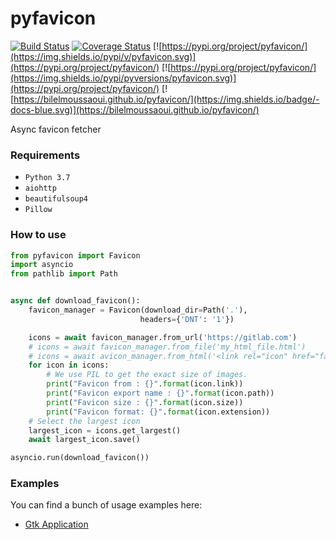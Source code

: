# pyfavicon

[![Build Status](https://travis-ci.org/bilelmoussaoui/pyfavicon.svg)](https://travis-ci.org/bilelmoussaoui/pyfavicon)
[![Coverage Status](https://coveralls.io/repos/github/bilelmoussaoui/pyfavicon/badge.svg)](https://coveralls.io/github/bilelmoussaoui/pyfavicon)
[![https://pypi.org/project/pyfavicon/](https://img.shields.io/pypi/v/pyfavicon.svg)](https://pypi.org/project/pyfavicon/)
[![https://pypi.org/project/pyfavicon/](https://img.shields.io/pypi/pyversions/pyfavicon.svg)](https://pypi.org/project/pyfavicon/)
[![https://bilelmoussaoui.github.io/pyfavicon/](https://img.shields.io/badge/-docs-blue.svg)](https://bilelmoussaoui.github.io/pyfavicon/)


Async favicon fetcher


### Requirements
- `Python 3.7`
- `aiohttp`
- `beautifulsoup4`
- `Pillow`

### How to use 

```python
from pyfavicon import Favicon
import asyncio
from pathlib import Path


async def download_favicon():
    favicon_manager = Favicon(download_dir=Path('.'), 
                             headers={'DNT': '1'})

    icons = await favicon_manager.from_url('https://gitlab.com')
    # icons = await favicon_manager.from_file('my_html_file.html')
    # icons = await avicon_manager.from_html('<link rel="icon" href="favicon.png">')
    for icon in icons:
        # We use PIL to get the exact size of images.
        print("Favicon from : {}".format(icon.link))
        print("Favicon export name : {}".format(icon.path))
        print("Favicon size : {}".format(icon.size))
        print("Favicon format: {}".format(icon.extension))
    # Select the largest icon
    largest_icon = icons.get_largest()
    await largest_icon.save()

asyncio.run(download_favicon())
```

### Examples
You can find a bunch of usage examples here: 
- [Gtk Application](examples/gtk_app.py)